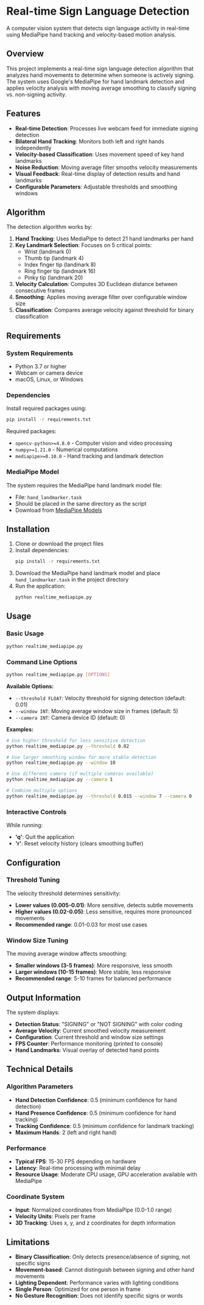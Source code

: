 # Real-time Sign Language Detection

A computer vision system that detects sign language activity in real-time using MediaPipe hand tracking and velocity-based motion analysis.

## Overview

This project implements a real-time sign language detection algorithm that analyzes hand movements to determine when someone is actively signing. The system uses Google's MediaPipe for hand landmark detection and applies velocity analysis with moving average smoothing to classify signing vs. non-signing activity.

## Features

- **Real-time Detection**: Processes live webcam feed for immediate signing detection
- **Bilateral Hand Tracking**: Monitors both left and right hands independently
- **Velocity-based Classification**: Uses movement speed of key hand landmarks
- **Noise Reduction**: Moving average filter smooths velocity measurements
- **Visual Feedback**: Real-time display of detection results and hand landmarks
- **Configurable Parameters**: Adjustable thresholds and smoothing windows

## Algorithm

The detection algorithm works by:

1. **Hand Tracking**: Uses MediaPipe to detect 21 hand landmarks per hand
2. **Key Landmark Selection**: Focuses on 5 critical points:
   - Wrist (landmark 0)
   - Thumb tip (landmark 4)
   - Index finger tip (landmark 8)
   - Ring finger tip (landmark 16)
   - Pinky tip (landmark 20)
3. **Velocity Calculation**: Computes 3D Euclidean distance between consecutive frames
4. **Smoothing**: Applies moving average filter over configurable window size
5. **Classification**: Compares average velocity against threshold for binary classification

## Requirements

### System Requirements
- Python 3.7 or higher
- Webcam or camera device
- macOS, Linux, or Windows

### Dependencies
Install required packages using:
```bash
pip install -r requirements.txt
```

Required packages:
- `opencv-python>=4.8.0` - Computer vision and video processing
- `numpy>=1.21.0` - Numerical computations
- `mediapipe>=0.10.0` - Hand tracking and landmark detection

### MediaPipe Model
The system requires the MediaPipe hand landmark model file:
- File: `hand_landmarker.task`
- Should be placed in the same directory as the script
- Download from [MediaPipe Models](https://developers.google.com/mediapipe/solutions/vision/hand_landmarker)

## Installation

1. Clone or download the project files
2. Install dependencies:
   ```bash
   pip install -r requirements.txt
   ```
3. Download the MediaPipe hand landmark model and place `hand_landmarker.task` in the project directory
4. Run the application:
   ```bash
   python realtime_mediapipe.py
   ```

## Usage

### Basic Usage
```bash
python realtime_mediapipe.py
```

### Command Line Options
```bash
python realtime_mediapipe.py [OPTIONS]
```

**Available Options:**
- `--threshold FLOAT`: Velocity threshold for signing detection (default: 0.01)
- `--window INT`: Moving average window size in frames (default: 5)
- `--camera INT`: Camera device ID (default: 0)

**Examples:**
```bash
# Use higher threshold for less sensitive detection
python realtime_mediapipe.py --threshold 0.02

# Use larger smoothing window for more stable detection
python realtime_mediapipe.py --window 10

# Use different camera (if multiple cameras available)
python realtime_mediapipe.py --camera 1

# Combine multiple options
python realtime_mediapipe.py --threshold 0.015 --window 7 --camera 0
```

### Interactive Controls
While running:
- **'q'**: Quit the application
- **'r'**: Reset velocity history (clears smoothing buffer)

## Configuration

### Threshold Tuning
The velocity threshold determines sensitivity:
- **Lower values (0.005-0.01)**: More sensitive, detects subtle movements
- **Higher values (0.02-0.05)**: Less sensitive, requires more pronounced movements
- **Recommended range**: 0.01-0.03 for most use cases

### Window Size Tuning
The moving average window affects smoothing:
- **Smaller windows (3-5 frames)**: More responsive, less smooth
- **Larger windows (10-15 frames)**: More stable, less responsive
- **Recommended range**: 5-10 frames for balanced performance

## Output Information

The system displays:
- **Detection Status**: "SIGNING" or "NOT SIGNING" with color coding
- **Average Velocity**: Current smoothed velocity measurement
- **Configuration**: Current threshold and window size settings
- **FPS Counter**: Performance monitoring (printed to console)
- **Hand Landmarks**: Visual overlay of detected hand points

## Technical Details

### Algorithm Parameters
- **Hand Detection Confidence**: 0.5 (minimum confidence for hand detection)
- **Hand Presence Confidence**: 0.5 (minimum confidence for hand tracking)
- **Tracking Confidence**: 0.5 (minimum confidence for landmark tracking)
- **Maximum Hands**: 2 (left and right hand)

### Performance
- **Typical FPS**: 15-30 FPS depending on hardware
- **Latency**: Real-time processing with minimal delay
- **Resource Usage**: Moderate CPU usage, GPU acceleration available with MediaPipe

### Coordinate System
- **Input**: Normalized coordinates from MediaPipe (0.0-1.0 range)
- **Velocity Units**: Pixels per frame
- **3D Tracking**: Uses x, y, and z coordinates for depth information

## Limitations

- **Binary Classification**: Only detects presence/absence of signing, not specific signs
- **Movement-based**: Cannot distinguish between signing and other hand movements
- **Lighting Dependent**: Performance varies with lighting conditions
- **Single Person**: Optimized for one person in frame
- **No Gesture Recognition**: Does not identify specific signs or words
